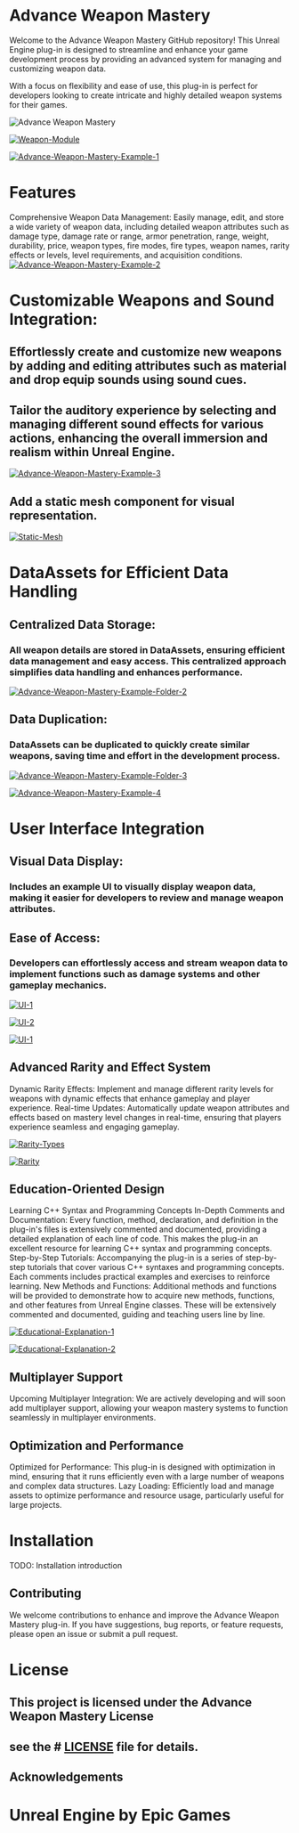 # Advance Weapon Mastery

Welcome to the Advance Weapon Mastery GitHub repository!
This Unreal Engine plug-in is designed to streamline and enhance your game development process by providing an advanced system for managing and customizing weapon data. 

With a focus on flexibility and ease of use, this plug-in is perfect for developers looking to create intricate and highly detailed weapon systems for their games.

![Advance Weapon Mastery](https://jmp.sh/t4Qm0Dg5lXrxmbXlTRVA.gif)

<a href="https://ibb.co/LzL3f00"><img src="https://i.ibb.co/LzL3f00/Weapon-Module.png" alt="Weapon-Module" border="0" /></a>

<a href="https://ibb.co/wMPdnnx"><img src="https://i.ibb.co/XSKWnnv/Advance-Weapon-Mastery-Example-1.png" alt="Advance-Weapon-Mastery-Example-1" border="0" /></a>

# Features
Comprehensive Weapon Data Management:
Easily manage, edit, and store a wide variety of weapon data, including detailed weapon attributes such as damage type, damage rate or range, armor penetration, range, weight, durability, price, weapon types, fire modes, fire types, weapon names, rarity effects or levels, level requirements, and acquisition conditions.
<a href="https://ibb.co/Wyk8kvf"><img src="https://i.ibb.co/T84j4Mt/Advance-Weapon-Mastery-Example-2.png" alt="Advance-Weapon-Mastery-Example-2" border="0" /></a>

# Customizable Weapons and Sound Integration:
## Effortlessly create and customize new weapons by adding and editing attributes such as material and drop equip sounds using sound cues. 
## Tailor the auditory experience by selecting and managing different sound effects for various actions, enhancing the overall immersion and realism within Unreal Engine.
<a href="https://ibb.co/X8fxMhx"><img src="https://i.ibb.co/cLKhVGh/Advance-Weapon-Mastery-Example-3.png" alt="Advance-Weapon-Mastery-Example-3" border="0" /></a>

## Add a static mesh component for visual representation.
<a href="https://ibb.co/pd12vpP"><img src="https://i.ibb.co/fHXMY7S/Static-Mesh.png" alt="Static-Mesh" border="0"></a>



# DataAssets for Efficient Data Handling
## Centralized Data Storage:
### All weapon details are stored in DataAssets, ensuring efficient data management and easy access. This centralized approach simplifies data handling and enhances performance. 
<a href="https://ibb.co/ypQXwQ3"><img src="https://i.ibb.co/f9x2hxc/Advance-Weapon-Mastery-Example-Folder-2.png" alt="Advance-Weapon-Mastery-Example-Folder-2" border="0" /></a>

## Data Duplication: 
### DataAssets can be duplicated to quickly create similar weapons, saving time and effort in the development process.

<a href="https://ibb.co/9NySrHX"><img src="https://i.ibb.co/f2rLxdR/Advance-Weapon-Mastery-Example-Folder-3.png" alt="Advance-Weapon-Mastery-Example-Folder-3" border="0" /></a>

<a href="https://ibb.co/5KHNBdK"><img src="https://i.ibb.co/fDwh4bD/Advance-Weapon-Mastery-Example-4.png" alt="Advance-Weapon-Mastery-Example-4" border="0" /></a>


# User Interface Integration
## Visual Data Display: 
### Includes an example UI to visually display weapon data, making it easier for developers to review and manage weapon attributes.
## Ease of Access: 
### Developers can effortlessly access and stream weapon data to implement functions such as damage systems and other gameplay mechanics.

<a href="https://ibb.co/BNgK5R4"><img src="https://i.ibb.co/9tq3kjw/UI-1.png" alt="UI-1" border="0"></a>

<a href="https://ibb.co/H7vh99P"><img src="https://i.ibb.co/zsc6tt2/UI-2.png" alt="UI-2" border="0"></a>

<a href="https://imgbb.com/"><img src="https://i.ibb.co/pystvC0/UI-1.png" alt="UI-1" border="0" /></a>

## Advanced Rarity and Effect System
Dynamic Rarity Effects: Implement and manage different rarity levels for weapons with dynamic effects that enhance gameplay and player experience.
Real-time Updates: Automatically update weapon attributes and effects based on mastery level changes in real-time, ensuring that players experience seamless and engaging gameplay.

<a href="https://ibb.co/r706L6g"><img src="https://i.ibb.co/vwqPrPb/Rarity-Types.png" alt="Rarity-Types" border="0"></a>

<a href="https://ibb.co/JBCqSBy"><img src="https://i.ibb.co/C1W6S1M/Rarity.png" alt="Rarity" border="0"></a>

## Education-Oriented Design
Learning C++ Syntax and Programming Concepts
In-Depth Comments and Documentation: Every function, method, declaration, and definition in the plug-in's files is extensively commented and documented, providing a detailed explanation of each line of code. This makes the plug-in an excellent resource for learning C++ syntax and programming concepts.
Step-by-Step Tutorials: Accompanying the plug-in is a series of step-by-step tutorials that cover various C++ syntaxes and programming concepts. Each comments includes practical examples and exercises to reinforce learning.
New Methods and Functions: Additional methods and functions will be provided to demonstrate how to acquire new methods, functions, and other features from Unreal Engine classes. These will be extensively commented and documented, guiding and teaching users line by line.

<a href="https://ibb.co/C6sb0nt"><img src="https://i.ibb.co/vhv3zJB/Educational-Explanation-1.png" alt="Educational-Explanation-1" border="0" /></a>

<a href="https://ibb.co/n7PvzMC"><img src="https://i.ibb.co/tqLt8pX/Educational-Explanation-2.png" alt="Educational-Explanation-2" border="0" /></a>

## Multiplayer Support
Upcoming Multiplayer Integration: We are actively developing and will soon add multiplayer support, allowing your weapon mastery systems to function seamlessly in multiplayer environments.


## Optimization and Performance
Optimized for Performance: This plug-in is designed with optimization in mind, ensuring that it runs efficiently even with a large number of weapons and complex data structures.
Lazy Loading: Efficiently load and manage assets to optimize performance and resource usage, particularly useful for large projects.


# Installation
TODO: Installation introduction

## Contributing
We welcome contributions to enhance and improve the Advance Weapon Mastery plug-in. 
If you have suggestions, bug reports, or feature requests, please open an issue or submit a pull request.

# License
## This project is licensed under the Advance Weapon Mastery License 
## see the # [LICENSE](https://github.com/Reverse-A/AdvanceWeaponMastery/blob/main/License.md) file for details.

## Acknowledgements
# Unreal Engine by Epic Games
